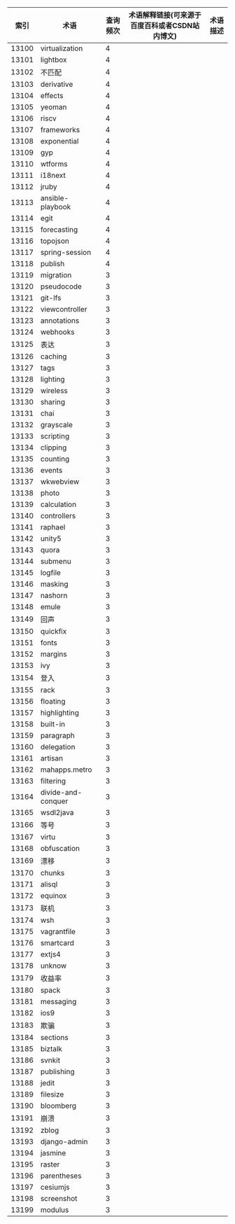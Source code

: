 | 索引    | 术语                 | 查询频次 | 术语解释链接(可来源于百度百科或者CSDN站内博文) | 术语描述 |
| ----- | ------------------ | ---- | -------------------------- | ---- |
| 13100 | virtualization     | 4    |                            |      |
| 13101 | lightbox           | 4    |                            |      |
| 13102 | 不匹配                | 4    |                            |      |
| 13103 | derivative         | 4    |                            |      |
| 13104 | effects            | 4    |                            |      |
| 13105 | yeoman             | 4    |                            |      |
| 13106 | riscv              | 4    |                            |      |
| 13107 | frameworks         | 4    |                            |      |
| 13108 | exponential        | 4    |                            |      |
| 13109 | gyp                | 4    |                            |      |
| 13110 | wtforms            | 4    |                            |      |
| 13111 | i18next            | 4    |                            |      |
| 13112 | jruby              | 4    |                            |      |
| 13113 | ansible-playbook   | 4    |                            |      |
| 13114 | egit               | 4    |                            |      |
| 13115 | forecasting        | 4    |                            |      |
| 13116 | topojson           | 4    |                            |      |
| 13117 | spring-session     | 4    |                            |      |
| 13118 | publish            | 4    |                            |      |
| 13119 | migration          | 3    |                            |      |
| 13120 | pseudocode         | 3    |                            |      |
| 13121 | git-lfs            | 3    |                            |      |
| 13122 | viewcontroller     | 3    |                            |      |
| 13123 | annotations        | 3    |                            |      |
| 13124 | webhooks           | 3    |                            |      |
| 13125 | 表达                 | 3    |                            |      |
| 13126 | caching            | 3    |                            |      |
| 13127 | tags               | 3    |                            |      |
| 13128 | lighting           | 3    |                            |      |
| 13129 | wireless           | 3    |                            |      |
| 13130 | sharing            | 3    |                            |      |
| 13131 | chai               | 3    |                            |      |
| 13132 | grayscale          | 3    |                            |      |
| 13133 | scripting          | 3    |                            |      |
| 13134 | clipping           | 3    |                            |      |
| 13135 | counting           | 3    |                            |      |
| 13136 | events             | 3    |                            |      |
| 13137 | wkwebview          | 3    |                            |      |
| 13138 | photo              | 3    |                            |      |
| 13139 | calculation        | 3    |                            |      |
| 13140 | controllers        | 3    |                            |      |
| 13141 | raphael            | 3    |                            |      |
| 13142 | unity5             | 3    |                            |      |
| 13143 | quora              | 3    |                            |      |
| 13144 | submenu            | 3    |                            |      |
| 13145 | logfile            | 3    |                            |      |
| 13146 | masking            | 3    |                            |      |
| 13147 | nashorn            | 3    |                            |      |
| 13148 | emule              | 3    |                            |      |
| 13149 | 回声                 | 3    |                            |      |
| 13150 | quickfix           | 3    |                            |      |
| 13151 | fonts              | 3    |                            |      |
| 13152 | margins            | 3    |                            |      |
| 13153 | ivy                | 3    |                            |      |
| 13154 | 登入                 | 3    |                            |      |
| 13155 | rack               | 3    |                            |      |
| 13156 | floating           | 3    |                            |      |
| 13157 | highlighting       | 3    |                            |      |
| 13158 | built-in           | 3    |                            |      |
| 13159 | paragraph          | 3    |                            |      |
| 13160 | delegation         | 3    |                            |      |
| 13161 | artisan            | 3    |                            |      |
| 13162 | mahapps.metro      | 3    |                            |      |
| 13163 | filtering          | 3    |                            |      |
| 13164 | divide-and-conquer | 3    |                            |      |
| 13165 | wsdl2java          | 3    |                            |      |
| 13166 | 等号                 | 3    |                            |      |
| 13167 | virtu              | 3    |                            |      |
| 13168 | obfuscation        | 3    |                            |      |
| 13169 | 漂移                 | 3    |                            |      |
| 13170 | chunks             | 3    |                            |      |
| 13171 | alisql             | 3    |                            |      |
| 13172 | equinox            | 3    |                            |      |
| 13173 | 联机                 | 3    |                            |      |
| 13174 | wsh                | 3    |                            |      |
| 13175 | vagrantfile        | 3    |                            |      |
| 13176 | smartcard          | 3    |                            |      |
| 13177 | extjs4             | 3    |                            |      |
| 13178 | unknow             | 3    |                            |      |
| 13179 | 收益率                | 3    |                            |      |
| 13180 | spack              | 3    |                            |      |
| 13181 | messaging          | 3    |                            |      |
| 13182 | ios9               | 3    |                            |      |
| 13183 | 欺骗                 | 3    |                            |      |
| 13184 | sections           | 3    |                            |      |
| 13185 | biztalk            | 3    |                            |      |
| 13186 | svnkit             | 3    |                            |      |
| 13187 | publishing         | 3    |                            |      |
| 13188 | jedit              | 3    |                            |      |
| 13189 | filesize           | 3    |                            |      |
| 13190 | bloomberg          | 3    |                            |      |
| 13191 | 崩溃                 | 3    |                            |      |
| 13192 | zblog              | 3    |                            |      |
| 13193 | django-admin       | 3    |                            |      |
| 13194 | jasmine            | 3    |                            |      |
| 13195 | raster             | 3    |                            |      |
| 13196 | parentheses        | 3    |                            |      |
| 13197 | cesiumjs           | 3    |                            |      |
| 13198 | screenshot         | 3    |                            |      |
| 13199 | modulus            | 3    |                            |      |
